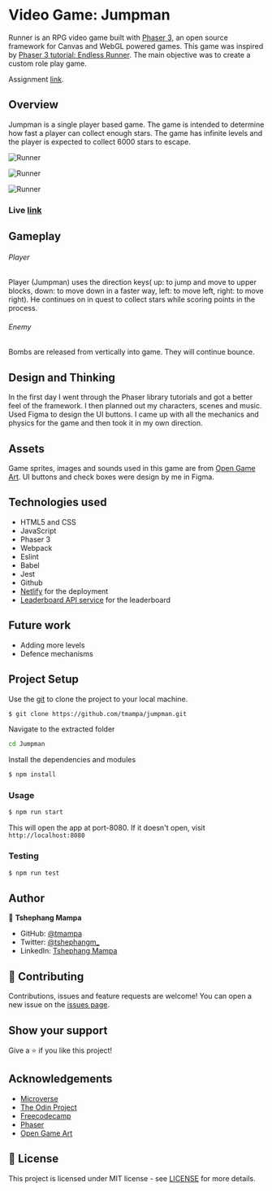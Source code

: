 # Video Game: Jumpman
Runner is an RPG video game built with [Phaser 3](https://phaser.io), an open source framework for Canvas and WebGL powered games. This game was inspired by [Phaser 3 tutorial: Endless Runner](http://phaser.io/tutorials/making-your-first-phaser-3-game/part1). The main objective was to create a custom role play game.

Assignment [link](https://www.notion.so/Platform-game-4a55a7d1fcc245bcb012c76814764712).

## Overview
Jumpman is a single player based game. The game is intended to determine how fast a player can collect enough stars. 
The game has infinite levels and the player is  expected to collect 6000 stars to escape.

![Runner](https://res.cloudinary.com/dlxmthxth/image/upload/v1635949520/jumpman-game/Screenshot_from_2021-11-03_16-22-17_qnrdqa.png)

![Runner](https://res.cloudinary.com/dlxmthxth/image/upload/v1635949520/jumpman-game/Screenshot_from_2021-11-03_16-24-57_izsihn.png)

![Runner](https://res.cloudinary.com/dlxmthxth/image/upload/v1635949520/jumpman-game/Screenshot_from_2021-11-03_16-21-30_vvihwb.png)

### Live [link](https://tmampa.github.io/jumpman/)

## Gameplay
###### Player
Player (Jumpman) uses the direction keys( up: to jump and move to upper blocks, down: to move down in a faster way, 
left: to move left, right: to move right). He continues on in quest to collect stars while scoring points in the 
process.

###### Enemy
Bombs are released from vertically into game. They will continue bounce.


## Design and Thinking
In the first day I went through the Phaser library tutorials and got a better feel of the framework. I then planned 
out my characters, scenes and music. Used Figma to design the UI buttons. I came up with all the mechanics and 
physics for the game and then took it in my own direction.

## Assets
Game sprites, images and sounds used in this game are from [Open Game Art](https://opengameart.org).
UI buttons and check boxes were design by me in Figma.

## Technologies used
* HTML5 and CSS
* JavaScript
* Phaser 3
* Webpack
* Eslint
* Babel
* Jest
* Github
* [Netlify](https://app.netlify.com/) for the deployment
* [Leaderboard API service](https://www.notion.so/Leaderboard-API-service-24c0c3c116974ac49488d4eb0267ade3) for the leaderboard

## Future work
- Adding more levels
- Defence mechanisms

## Project Setup

Use the [git](https://git-scm.com/downloads) to clone the project to your local machine.
```sh
$ git clone https://github.com/tmampa/jumpman.git
```

Navigate to the extracted folder
```sh 
cd Jumpman
```

Install the dependencies and modules
```sh
$ npm install
```

### Usage
```sh
$ npm run start
```
This will open the app at port-8080. If it doesn't open, visit ```http://localhost:8080```

### Testing

```sh
$ npm run test
```

## Author

👤 **Tshephang Mampa**

- GitHub: [@tmampa](https://github.com/tmampa)
- Twitter: [@tshephangm_](https://twitter.com/tshephangm_)
- LinkedIn: [Tshephang Mampa](https://linkedin.com/in/tshephangmampa)

## 🤝 Contributing

Contributions, issues and feature requests are welcome!
You can open a new issue on the [issues page](https://github.com/tmampa/jumpman/issues).

## Show your support

Give a ⭐️ if you like this project!

## Acknowledgements
- [Microverse](https://www.microverse.org/)
- [The Odin Project](https://www.theodinproject.com/)
- [Freecodecamp](http://freecodecamp.org/)
- [Phaser](https://phaser.io)
- [Open Game Art](https://opengameart.org)

## 📝 License

This project is licensed under MIT license - see [LICENSE](/LICENSE) for more details.
